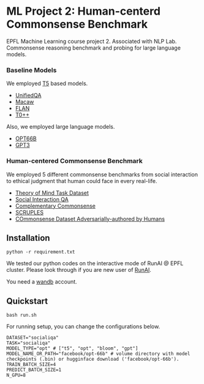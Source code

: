 # ML Project 2: Human-centerd Commonsense Benchmark
EPFL Machine Learning course project 2. Associated with NLP Lab. Commonsense reasoning benchmark and probing for large language models.

### Baseline Models
We employed [T5](https://arxiv.org/pdf/1910.10683.pdf) based models.
* [UnifiedQA](https://arxiv.org/abs/2005.00700)
* [Macaw](https://arxiv.org/abs/2109.02593)
* [FLAN](https://ai.googleblog.com/2021/10/introducing-flan-more-generalizable.html)
* [T0++](https://huggingface.co/bigscience/T0pp)

Also, we employed large language models.
* [OPT66B](https://huggingface.co/facebook/opt-66b/tree/main)
* [GPT3](https://openai.com/api/)

### Human-centered Commonsense Benchmark
We employed 5 different commonsense benchmarks from social interaction to ethical judgment that human could face in every real-life. 
* [Theory of Mind Task Dataset](https://arxiv.org/abs/1808.09352)
* [Social Interaction QA](https://arxiv.org/abs/1904.09728)
* [Complementary Commonsense](https://arxiv.org/abs/2106.00969)
* [SCRUPLES](https://paperswithcode.com/paper/scruples-a-corpus-of-community-ethical)
* [COmmonsense Dataset Adversarially-authored by Humans](https://arxiv.org/abs/1904.04365)

## Installation

```
python -r requirement.txt
```

We tested our python codes on the interactive mode of RunAI @ EPFL cluster. Please look through if you are new user of [RunAI](https://github.com/sori424/runLLM).

You need a [wandb](https://wandb.ai/site) account. 

## Quickstart

```
bash run.sh
```

For running setup, you can change the configurations below. 

```
DATASET="socialiqa" 
TASK="socialiqa"
MODEL_TYPE="opt" # ["t5", "opt", "bloom", "gpt"]
MODEL_NAME_OR_PATH="facebook/opt-66b" # volume directory with model checkpoints (.bin) or hugginface download ('facebook/opt-66b').
TRAIN_BATCH_SIZE=4
PREDICT_BATCH_SIZE=1
N_GPU=8
```

